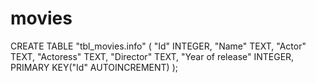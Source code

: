 # movies
CREATE TABLE "tbl_movies.info" (
	"Id"	INTEGER,
	"Name"	TEXT,
	"Actor"	TEXT,
	"Actoress"	TEXT,
	"Director"	TEXT,
	"Year of release"	INTEGER,
	PRIMARY KEY("Id" AUTOINCREMENT)
);
